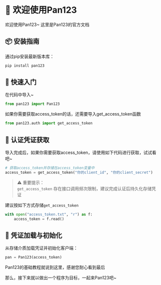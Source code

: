 # 👏 欢迎使用Pan123

欢迎使用Pan123~ 这里是Pan123的官方文档

## 📦 安装指南

通过pip安装最新版本库：

```bash
pip install pan123
```

## 🚀 快速入门

在代码中导入~

```python
from pan123 import Pan123
```

如果你需要获取access_token的话，还需要导入get_access_token函数

```python
from pan123.auth import get_access_token
```

## 🔑 认证凭证获取

导入完成后，如果你需要获取access_token，请使用如下代码进行获取，试试看吧~

```python
# 获取access_token并存储在access_token变量中
access_token = get_access_token("你的client_id", "你的client_secret")
```

> ⚠️ 重要提示：  
> `get_access_token` 存在接口调用频次限制，建议完成认证后持久化存储凭证

建议按如下方式存储`get_access_token`

```python
with open("access_token.txt", "r") as f:
    access_token = f.read()
```

## 📂 凭证加载与初始化

从存储介质加载凭证并初始化客户端：

```python
pan = Pan123(access_token)
```

Pan123的基础教程就说到这里，感谢您耐心看到最后

那么，接下来就以做出一个程序为目标，一起来Pan123吧~
